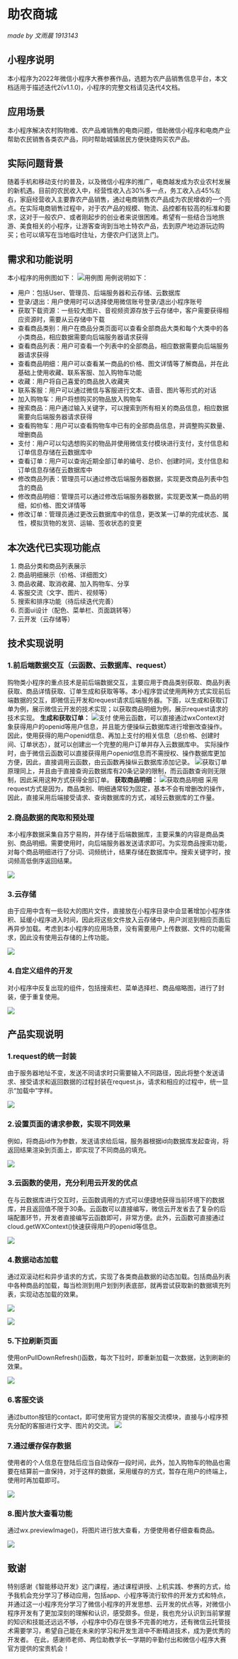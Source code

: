 # 助农商城

*made by 文雨晨 1913143*

## 小程序说明
本小程序为2022年微信小程序大赛参赛作品，选题为农产品销售信息平台，本文档适用于描述迭代2(v1.1.0)，小程序的完整文档请见迭代4文档。

## 应用场景
本小程序解决农村购物难、农产品难销售的电商问题，借助微信小程序和电商产业帮助农民销售各类农产品，同时帮助城镇居民方便快捷购买农产品。

## 实际问题背景
随着手机和移动支付的普及，以及微信小程序的推广，电商越发成为农业农村发展的新机遇。目前的农民收入中，经营性收入占30%多一点，务工收入占45%左右，家庭经营收入主要靠农产品销售，通过电商销售农产品成为农民增收的一个亮点。在实际电商销售过程中，对于农产品的规模、物流、品控都有较高的标准和要求，这对于一般农户、或者刚起步的创业者来说很困难。希望有一些结合当地旅游、美食相关的小程序，让游客查询到当地土特农产品，去到原产地边游玩边购买；也可以填写在当地临时住址，方便农户们送货上门。

## 需求和功能说明
本小程序的用例图如下：
![用例图](https://github.com/wen112358/SmartMobileDevelopment/blob/main/Iteration2/document_pictures/usecase.jpg)
用例说明如下：

- 用户：包括User、管理员、后端服务器和云存储、云数据库
- 登录/退出：用户使用时可以选择使用微信账号登录/退出小程序账号
- 获取下载资源：一些较大图片、音视频资源存放于云存储中，客户需要获得相应资源时，需要从云存储中下载
- 查看商品类别：用户在商品分类页面可以查看全部商品大类和每个大类中的各小类商品，相应数据需要向后端服务器请求获得
- 查看商品列表：用户可查看一个列表中的全部商品，相应数据需要向后端服务器请求获得
- 查看商品明细：用户可以查看某一商品的价格、图文详情等了解商品，并在此基础上使用收藏、联系客服、加入购物车功能
- 收藏：用户将自己喜爱的商品放入收藏夹
- 联系客服：用户可以通过微信与客服进行文本、语音、图片等形式的对话
- 加入购物车：用户将想购买的物品放入购物车
- 搜索商品：用户通过输入关键字，可以搜索到所有相关的商品信息，相应数据需要向后端服务器请求获得
- 查看购物车：用户可以查看购物车中已有的全部商品信息，并调整购买数量、增删商品
- 支付：用户可以勾选想购买的物品并使用微信支付模块进行支付，支付信息和订单信息存储在云数据库中
- 查看订单：用户可以查询近期全部订单的编号、总价、创建时间，支付信息和订单信息存储在云数据库中
- 修改商品列表：管理员可以通过修改后端服务器数据，实现更改商品列表中包含的商品
- 修改商品明细：管理员可以通过修改后端服务器数据，实现更改某一商品的明细，如价格、图文详情等
- 修改订单：管理员通过更改云数据库中的信息，更改某一订单的完成状态、属性，模拟货物的发货、运输、签收状态的变更

## 本次迭代已实现功能点
1. 商品分类和商品列表展示
2. 商品明细展示（价格、详细图文）
3. 商品收藏、取消收藏、加入购物车、分享
4. 客服交流（文字、图片、视频等）
5. 搜索和排序功能（待后续迭代完善）
6. 页面ui设计（配色、菜单栏、页面跳转等）
7. 云开发（云存储等）

## 技术实现说明
###  1.前后端数据交互（云函数、云数据库、request）
购物类小程序的重点技术是前后端数据交互，主要应用于商品类别获取、商品列表获取、商品详情获取、订单生成和获取等等。本小程序尝试使用两种方式实现前后端数据的交互，即微信云开发和request请求后端服务器。下面，以生成和获取订单为例，展示微信云开发的技术实现；以获取商品明细为例，展示request请求的技术实现。
**生成和获取订单：**
![支付](https://github.com/wen112358/SmartMobileDevelopment/blob/main/Iteration2/document_pictures/payment.jpg)
使用云函数，可以直接通过wxContext对象获得用户的openid等用户信息，并且能方便操纵云数据库进行增删改查操作。因此，使用获得的用户openid信息、再加上支付的相关信息（总价格、创建时间、订单状态），就可以创建出一个完整的用户订单并存入云数据库中。
实际操作时，由于微信云函数可以直接获得用户openid信息而不需授权、操作数据库更加方便，因此，直接调用云函数，由云函数再操纵云数据库添加记录。
![获取订单](https://github.com/wen112358/SmartMobileDevelopment/blob/main/Iteration2/document_pictures/getorder.jpg)
原理同上，并且由于直接查询云数据库有20条记录的限制，而云函数查询则无限制，因此采用这种方式获得全部订单。
**获取商品明细：**
![获取商品明细](https://github.com/wen112358/SmartMobileDevelopment/blob/main/Iteration2/document_pictures/getgooddetail.jpg)
采用request方式是因为，商品类别、明细通常较为固定，基本不会有增删改的操作，因此，直接采用后端接受请求、查询数据库的方式，减轻云数据库的工作量。

### 2.商品数据的爬取和预处理
本小程序数据采集自苏宁易购，并存储于后端数据库，主要采集的内容是商品类别、商品明细。需要使用时，向后端服务器发送请求即可。为实现商品搜索功能，对每个商品明细进行了分词、词频统计，结果存储在数据库中。搜索关键字时，按词频高低倒序返回结果。

![](https://github.com/wen112358/SmartMobileDevelopment/blob/main/Iteration2/document_pictures/2.png)

### 3.云存储
由于应用中含有一些较大的图片文件，直接放在小程序目录中会显著增加小程序体积、延缓小程序进入时间，因此将这些文件放入云存储中，用户浏览到相应页面后再异步加载。考虑到本小程序的应用场景，没有需要用户上传数据、文件的功能需求，因此没有使用云存储的上传功能。

![](https://github.com/wen112358/SmartMobileDevelopment/blob/main/Iteration2/document_pictures/4.png)


### 4.自定义组件的开发
对小程序中反复出现的组件，包括搜索栏、菜单选择栏、商品缩略图，进行了封装，便于重复使用。

![](https://github.com/wen112358/SmartMobileDevelopment/blob/main/Iteration2/document_pictures/3.png)

## 产品实现说明
### 1.request的统一封装
由于服务器地址不变，发送不同请求时只需要输入不同路径，因此将整个发送请求、接受请求和返回数据的过程封装在request.js，请求和相应的过程中，统一显示“加载中”字样。

![](https://github.com/wen112358/SmartMobileDevelopment/blob/main/Iteration2/document_pictures/5.png)

### 2.设置页面的请求参数，实现不同效果
例如，将商品id作为参数，发送请求给后端，服务器根据id向数据库发起查询，将返回结果渲染到页面上，即实现了不同商品的填充。

![](https://github.com/wen112358/SmartMobileDevelopment/blob/main/Iteration2/document_pictures/6.png)

### 3.云函数的使用，充分利用云开发的优点
在与云数据库进行交互时，云函数调用的方式可以便捷地获得当前环境下的数据库，并且返回值不限于30条。云函数可以直接编写，微信云开发省去了复杂的后端配置环节，开发者直接编写云函数即可，非常方便。此外，云函数可直接通过cloud.getWXContext()快速获得用户的openid等信息。

![](https://github.com/wen112358/SmartMobileDevelopment/blob/main/Iteration2/document_pictures/7.png)

### 4.数据动态加载
通过双滚动栏和异步请求的方式，实现了各类商品数据的动态加载。包括商品列表中各种商品的加载，每当检测到用户划到列表底部，就再尝试获取新的数据填充列表，实现动态加载的效果。

![](https://github.com/wen112358/SmartMobileDevelopment/blob/main/Iteration2/document_pictures/8.png)

![](https://github.com/wen112358/SmartMobileDevelopment/blob/main/Iteration2/document_pictures/9.png)

### 5.下拉刷新页面
使用onPullDownRefresh()函数，每次下拉时，即重新加载一次数据，达到刷新的效果。

![](https://github.com/wen112358/SmartMobileDevelopment/blob/main/Iteration2/document_pictures/10.png)

### 6.客服交谈
通过button按钮的contact，即可使用官方提供的客服交流模块，直接与小程序预先分配的客服进行文字、图片的交流。
![](https://github.com/wen112358/SmartMobileDevelopment/blob/main/Iteration2/document_pictures/11.png)

### 7.通过缓存保存数据
使用者的个人信息在登陆后应当自动保存一段时间，此外，加入购物车的物品也需要在结算前一直保持，对于这样的数据，采用缓存的方式，暂存在用户的终端上，使用时再加载即可。

![](https://github.com/wen112358/SmartMobileDevelopment/blob/main/Iteration2/document_pictures/12.png)

### 8.图片放大查看功能
通过wx.previewImage()，将图片进行放大查看，方便使用者仔细查看商品。

![](https://github.com/wen112358/SmartMobileDevelopment/blob/main/Iteration2/document_pictures/13.png)

## 致谢
特别感谢《智能移动开发》这门课程，通过课程讲授、上机实践、参赛的方式，给予我机会充分学习了移动应用，包括app、小程序等流行软件的开发方式和特点，并通过这一小程序充分学习了微信小程序的开发思想、云开发的优点等，对微信小程序开发有了更加深刻的理解和认识，感受颇多。但是，我也充分认识到当前掌握的知识和技能还远远不够，小程序中仍存在很多不完善的地方，还有微信云托管技术需要学习，希望自己能在未来的学习和开发生涯中不断精进技术，成为更优秀的开发者。
在此，感谢师老师、两位助教学长一学期的辛勤付出和微信小程序大赛官方提供的宝贵机会！